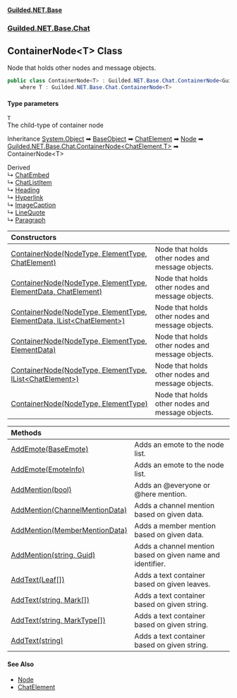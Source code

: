 
#### [Guilded.NET.Base](Guilded_NET_Base 'Guilded_NET_Base')
### [Guilded.NET.Base.Chat](Guilded_NET_Base#Guilded_NET_Base_Chat 'Guilded.NET.Base.Chat')
## ContainerNode&lt;T&gt; Class
Node that holds other nodes and message objects.  
```csharp
public class ContainerNode<T> : Guilded.NET.Base.Chat.ContainerNode<Guilded.NET.Base.Chat.ChatElement, T>
    where T : Guilded.NET.Base.Chat.ContainerNode<T>
```

#### Type parameters
<a name='Guilded_NET_Base_Chat_ContainerNode_T__T'></a>
`T`  
The child-type of container node
  

Inheritance [System.Object](https://docs.microsoft.com/en-us/dotnet/api/System.Object 'System.Object') &#x27A1; [BaseObject](BaseObject 'Guilded.NET.Base.BaseObject') &#x27A1; [ChatElement](ChatElement 'Guilded.NET.Base.Chat.ChatElement') &#x27A1; [Node](Node 'Guilded.NET.Base.Chat.Node') &#x27A1; [Guilded.NET.Base.Chat.ContainerNode&lt;](ContainerNode_T_R_ 'Guilded.NET.Base.Chat.ContainerNode&lt;T,R&gt;')[ChatElement](ChatElement 'Guilded.NET.Base.Chat.ChatElement')[,](ContainerNode_T_R_ 'Guilded.NET.Base.Chat.ContainerNode&lt;T,R&gt;')[T](ContainerNode_T_#Guilded_NET_Base_Chat_ContainerNode_T__T 'Guilded.NET.Base.Chat.ContainerNode&lt;T&gt;.T')[&gt;](ContainerNode_T_R_ 'Guilded.NET.Base.Chat.ContainerNode&lt;T,R&gt;') &#x27A1; ContainerNode&lt;T&gt;  

Derived  
&#8627; [ChatEmbed](ChatEmbed 'Guilded.NET.Base.Chat.ChatEmbed')  
&#8627; [ChatListItem](ChatListItem 'Guilded.NET.Base.Chat.ChatListItem')  
&#8627; [Heading](Heading 'Guilded.NET.Base.Chat.Heading')  
&#8627; [Hyperlink](Hyperlink 'Guilded.NET.Base.Chat.Hyperlink')  
&#8627; [ImageCaption](ImageCaption 'Guilded.NET.Base.Chat.ImageCaption')  
&#8627; [LineQuote](LineQuote 'Guilded.NET.Base.Chat.LineQuote')  
&#8627; [Paragraph](Paragraph 'Guilded.NET.Base.Chat.Paragraph')  

| Constructors | |
| :--- | :--- |
| [ContainerNode(NodeType, ElementType, ChatElement)](ContainerNode_T__ContainerNode(NodeType_ElementType_ChatElement) 'Guilded.NET.Base.Chat.ContainerNode&lt;T&gt;.ContainerNode(Guilded.NET.Base.Chat.NodeType, Guilded.NET.Base.Chat.ElementType, Guilded.NET.Base.Chat.ChatElement)') | Node that holds other nodes and message objects.<br/> |
| [ContainerNode(NodeType, ElementType, ElementData, ChatElement)](ContainerNode_T__ContainerNode(NodeType_ElementType_ElementData_ChatElement) 'Guilded.NET.Base.Chat.ContainerNode&lt;T&gt;.ContainerNode(Guilded.NET.Base.Chat.NodeType, Guilded.NET.Base.Chat.ElementType, Guilded.NET.Base.Chat.ElementData, Guilded.NET.Base.Chat.ChatElement)') | Node that holds other nodes and message objects.<br/> |
| [ContainerNode(NodeType, ElementType, ElementData, IList&lt;ChatElement&gt;)](ContainerNode_T__ContainerNode(NodeType_ElementType_ElementData_IList_ChatElement_) 'Guilded.NET.Base.Chat.ContainerNode&lt;T&gt;.ContainerNode(Guilded.NET.Base.Chat.NodeType, Guilded.NET.Base.Chat.ElementType, Guilded.NET.Base.Chat.ElementData, System.Collections.Generic.IList&lt;Guilded.NET.Base.Chat.ChatElement&gt;)') | Node that holds other nodes and message objects.<br/> |
| [ContainerNode(NodeType, ElementType, ElementData)](ContainerNode_T__ContainerNode(NodeType_ElementType_ElementData) 'Guilded.NET.Base.Chat.ContainerNode&lt;T&gt;.ContainerNode(Guilded.NET.Base.Chat.NodeType, Guilded.NET.Base.Chat.ElementType, Guilded.NET.Base.Chat.ElementData)') | Node that holds other nodes and message objects.<br/> |
| [ContainerNode(NodeType, ElementType, IList&lt;ChatElement&gt;)](ContainerNode_T__ContainerNode(NodeType_ElementType_IList_ChatElement_) 'Guilded.NET.Base.Chat.ContainerNode&lt;T&gt;.ContainerNode(Guilded.NET.Base.Chat.NodeType, Guilded.NET.Base.Chat.ElementType, System.Collections.Generic.IList&lt;Guilded.NET.Base.Chat.ChatElement&gt;)') | Node that holds other nodes and message objects.<br/> |
| [ContainerNode(NodeType, ElementType)](ContainerNode_T__ContainerNode(NodeType_ElementType) 'Guilded.NET.Base.Chat.ContainerNode&lt;T&gt;.ContainerNode(Guilded.NET.Base.Chat.NodeType, Guilded.NET.Base.Chat.ElementType)') | Node that holds other nodes and message objects.<br/> |

| Methods | |
| :--- | :--- |
| [AddEmote(BaseEmote)](ContainerNode_T__AddEmote(BaseEmote) 'Guilded.NET.Base.Chat.ContainerNode&lt;T&gt;.AddEmote(Guilded.NET.Base.BaseEmote)') | Adds an emote to the node list.<br/> |
| [AddEmote(EmoteInfo)](ContainerNode_T__AddEmote(EmoteInfo) 'Guilded.NET.Base.Chat.ContainerNode&lt;T&gt;.AddEmote(Guilded.NET.Base.EmoteInfo)') | Adds an emote to the node list.<br/> |
| [AddMention(bool)](ContainerNode_T__AddMention(bool) 'Guilded.NET.Base.Chat.ContainerNode&lt;T&gt;.AddMention(bool)') | Adds an @everyone or @here mention.<br/> |
| [AddMention(ChannelMentionData)](ContainerNode_T__AddMention(ChannelMentionData) 'Guilded.NET.Base.Chat.ContainerNode&lt;T&gt;.AddMention(Guilded.NET.Base.Chat.ChannelMentionData)') | Adds a channel mention based on given data.<br/> |
| [AddMention(MemberMentionData)](ContainerNode_T__AddMention(MemberMentionData) 'Guilded.NET.Base.Chat.ContainerNode&lt;T&gt;.AddMention(Guilded.NET.Base.Chat.MemberMentionData)') | Adds a member mention based on given data.<br/> |
| [AddMention(string, Guid)](ContainerNode_T__AddMention(string_Guid) 'Guilded.NET.Base.Chat.ContainerNode&lt;T&gt;.AddMention(string, System.Guid)') | Adds a channel mention based on given name and identifier.<br/> |
| [AddText(Leaf[])](ContainerNode_T__AddText(Leaf__) 'Guilded.NET.Base.Chat.ContainerNode&lt;T&gt;.AddText(Guilded.NET.Base.Chat.Leaf[])') | Adds a text container based on given leaves.<br/> |
| [AddText(string, Mark[])](ContainerNode_T__AddText(string_Mark__) 'Guilded.NET.Base.Chat.ContainerNode&lt;T&gt;.AddText(string, Guilded.NET.Base.Chat.Mark[])') | Adds a text container based on given string.<br/> |
| [AddText(string, MarkType[])](ContainerNode_T__AddText(string_MarkType__) 'Guilded.NET.Base.Chat.ContainerNode&lt;T&gt;.AddText(string, Guilded.NET.Base.Chat.MarkType[])') | Adds a text container based on given string.<br/> |
| [AddText(string)](ContainerNode_T__AddText(string) 'Guilded.NET.Base.Chat.ContainerNode&lt;T&gt;.AddText(string)') | Adds a text container based on given string.<br/> |

#### See Also
- [Node](Node 'Guilded.NET.Base.Chat.Node')
- [ChatElement](ChatElement 'Guilded.NET.Base.Chat.ChatElement')
